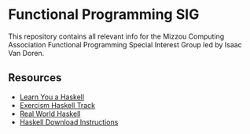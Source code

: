 # Functional Programming SIG
This repository contains all relevant info for the Mizzou Computing Association Functional Programming Special Interest Group led by Isaac Van Doren.

## Resources
- [Learn You a Haskell](http://learnyouahaskell.com/chapters)
- [Exercism Haskell Track](https://exercism.org/tracks/haskell)
- [Real World Haskell](http://book.realworldhaskell.org/read/)
- [Haskell Download Instructions](https://www.haskell.org/downloads/)